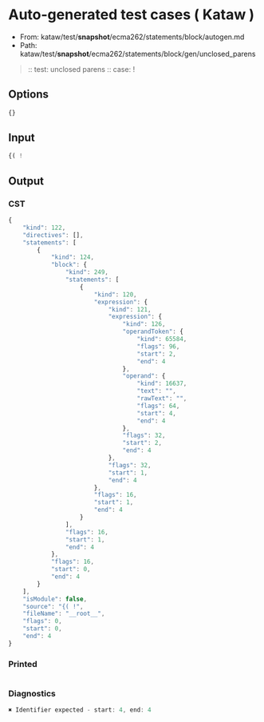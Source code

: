 # Auto-generated test cases ( Kataw )
- From: kataw/test/__snapshot__/ecma262/statements/block/autogen.md
- Path: kataw/test/__snapshot__/ecma262/statements/block/gen/unclosed_parens
> :: test: unclosed parens
> :: case: !
## Options

`````js
{}
`````
## Input

`````js
{( !
`````
## Output

### CST

```javascript
{
    "kind": 122,
    "directives": [],
    "statements": [
        {
            "kind": 124,
            "block": {
                "kind": 249,
                "statements": [
                    {
                        "kind": 120,
                        "expression": {
                            "kind": 121,
                            "expression": {
                                "kind": 126,
                                "operandToken": {
                                    "kind": 65584,
                                    "flags": 96,
                                    "start": 2,
                                    "end": 4
                                },
                                "operand": {
                                    "kind": 16637,
                                    "text": "",
                                    "rawText": "",
                                    "flags": 64,
                                    "start": 4,
                                    "end": 4
                                },
                                "flags": 32,
                                "start": 2,
                                "end": 4
                            },
                            "flags": 32,
                            "start": 1,
                            "end": 4
                        },
                        "flags": 16,
                        "start": 1,
                        "end": 4
                    }
                ],
                "flags": 16,
                "start": 1,
                "end": 4
            },
            "flags": 16,
            "start": 0,
            "end": 4
        }
    ],
    "isModule": false,
    "source": "{( !",
    "fileName": "__root__",
    "flags": 0,
    "start": 0,
    "end": 4
}
```

### Printed

```javascript

```

### Diagnostics

```javascript
✖ Identifier expected - start: 4, end: 4

```

